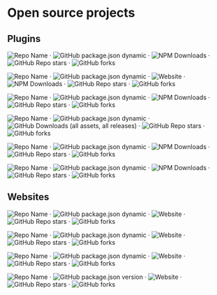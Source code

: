 # Open source projects

## Plugins

![Repo Name](https://img.shields.io/badge/code--inspector--plugin-blue?logo=webpack&link=https%3A%2F%2Fgithub.com%2Fshowlotus%2Fcode-inspector-plugin) · ![GitHub package.json dynamic](https://img.shields.io/github/package-json/version/showlotus/code-inspector-plugin)
· ![NPM Downloads](https://img.shields.io/npm/dt/@showlotus/code-inspector-plugin) · ![GitHub Repo stars](https://img.shields.io/github/stars/showlotus/code-inspector-plugin) · ![GitHub forks](https://img.shields.io/github/forks/showlotus/code-inspector-plugin)

![Repo Name](https://img.shields.io/badge/babel--plugin--jsx-blue?logo=babel&link=https%3A%2F%2Fgithub.com%2Fshowlotus%2Fbabel-plugin-jsx) · ![GitHub package.json dynamic](https://img.shields.io/github/package-json/version/showlotus/babel-plugin-jsx) · ![Website](https://img.shields.io/website?url=https%3A%2F%2Fshowlotus.github.io%2Fbabel-plugin-jsx%2Fwebsite%2F&up_message=online&link=https%3A%2F%2Fshowlotus.github.io%2Fbabel-plugin-jsx%2Fwebsite%2F)
· ![NPM Downloads](https://img.shields.io/npm/dt/@showlotus/babel-plugin-jsx) · ![GitHub Repo stars](https://img.shields.io/github/stars/showlotus/babel-plugin-jsx) · ![GitHub forks](https://img.shields.io/github/forks/showlotus/babel-plugin-jsx)

![Repo Name](https://img.shields.io/badge/prettier--plugin--kebab--to--camel-blue?logo=prettier&link=https%3A%2F%2Fgithub.com%2Fshowlotus%2Fprettier-plugin-kebab-to-camel) · ![GitHub package.json dynamic](https://img.shields.io/github/package-json/version/showlotus/prettier-plugin-kebab-to-camel) · ![NPM Downloads](https://img.shields.io/npm/dt/@showlotus/prettier-plugin-kebab-to-camel) · ![GitHub Repo stars](https://img.shields.io/github/stars/showlotus/prettier-plugin-kebab-to-camel) · ![GitHub forks](https://img.shields.io/github/forks/showlotus/prettier-plugin-kebab-to-camel)

![Repo Name](https://img.shields.io/badge/Turboui--i18n-blue?logo=visualstudiocode&link=https%3A%2F%2Fgithub.com%2Fshowlotus%2FTurboui-i18n) · ![GitHub package.json dynamic](https://img.shields.io/github/package-json/version/showlotus/Turboui-i18n) · ![GitHub Downloads (all assets, all releases)](https://img.shields.io/github/downloads/showlotus/Turboui-i18n/total) · ![GitHub Repo stars](https://img.shields.io/github/stars/showlotus/Turboui-i18n) · ![GitHub forks](https://img.shields.io/github/forks/showlotus/Turboui-i18n)

![Repo Name](https://img.shields.io/badge/vue--mixins--loader-blue?logo=webpack&link=https%3A%2F%2Fgithub.com%2Fshowlotus%2Fvue-mixins-loader) · ![GitHub package.json dynamic](https://img.shields.io/github/package-json/version/showlotus/vue-mixins-loader) · ![NPM Downloads](https://img.shields.io/npm/dt/vue-mixins-loader) · ![GitHub Repo stars](https://img.shields.io/github/stars/showlotus/vue-mixins-loader) · ![GitHub forks](https://img.shields.io/github/forks/showlotus/vue-mixins-loader)

![Repo Name](https://img.shields.io/badge/ivu--extends-blue?logo=vuedotjs&link=https%3A%2F%2Fgithub.com%2Fshowlotus%2Fivu-extends) · ![GitHub package.json dynamic](https://img.shields.io/github/package-json/version/showlotus/ivu-extends) · ![NPM Downloads](https://img.shields.io/npm/dt/ivu-extends) · ![GitHub Repo stars](https://img.shields.io/github/stars/showlotus/ivu-extends) · ![GitHub forks](https://img.shields.io/github/forks/showlotus/ivu-extends)

## Websites

![Repo Name](https://img.shields.io/badge/DouDiZhu--Register-blue?logo=typescript&logoColor=white&link=https%3A%2F%2Fgithub.com%2Fshowlotus%2FDouDiZhu-Register) · ![GitHub package.json dynamic](https://img.shields.io/github/package-json/version/showlotus/DouDiZhu-Register) · ![Website](https://img.shields.io/website?url=https%3A%2F%2Fshowlotus.github.io%2FDouDiZhu-Register%2Fwebsite%2F&up_message=online&link=https%3A%2F%2Fshowlotus.github.io%2FDouDiZhu-Register%2Fwebsite%2F)
· ![GitHub Repo stars](https://img.shields.io/github/stars/showlotus/DouDiZhu-Register) · ![GitHub forks](https://img.shields.io/github/forks/showlotus/DouDiZhu-Register)

![Repo Name](https://img.shields.io/badge/vue--sfc--playground-blue?logo=vuedotjs&link=https%3A%2F%2Fgithub.com%2Fshowlotus%2Fvue-sfc-playground) · ![GitHub package.json dynamic](https://img.shields.io/github/package-json/version/showlotus/vue-sfc-playground) · ![Website](https://img.shields.io/website?url=https%3A%2F%2Fshowlotus.github.io%2Fvue-sfc-playground%2Fwebsite%2F&up_message=online&link=https%3A%2F%2Fshowlotus.github.io%2Fvue-sfc-playground%2Fwebsite%2F)
· ![GitHub Repo stars](https://img.shields.io/github/stars/showlotus/vue-sfc-playground) · ![GitHub forks](https://img.shields.io/github/forks/showlotus/vue-sfc-playground)

![Repo Name](https://img.shields.io/badge/wordcloud--online-blue?logo=react&link=https%3A%2F%2Fgithub.com%2Fshowlotus%2Fwordcloud-online) · ![GitHub package.json dynamic](https://img.shields.io/github/package-json/version/showlotus/wordcloud-online) · ![Website](https://img.shields.io/website?url=https%3A%2F%2Fshowlotus.github.io%2Fwordcloud-online%2Fwebsite%2F&up_message=online&link=https%3A%2F%2Fshowlotus.github.io%2Fwordcloud-online%2Fwebsite%2F)
· ![GitHub Repo stars](https://img.shields.io/github/stars/showlotus/wordcloud-online) · ![GitHub forks](https://img.shields.io/github/forks/showlotus/wordcloud-online)

![Repo Name](https://img.shields.io/badge/astexplorer-blue?logo=react&link=https%3A%2F%2Fgithub.com%2Fshowlotus%2Fastexplorer) · ![GitHub package.json version](https://img.shields.io/github/package-json/v/showlotus/astexplorer?filename=website%2Fpackage.json)
· ![Website](https://img.shields.io/website?url=https%3A%2F%2Fshowlotus.github.io%2Fastexplorer%2Fout%2F&up_message=online&link=https%3A%2F%2Fshowlotus.github.io%2Fastexplorer%2Fout%2F)
· ![GitHub Repo stars](https://img.shields.io/github/stars/showlotus/astexplorer) · ![GitHub forks](https://img.shields.io/github/forks/showlotus/astexplorer)

<!--
  - 制作徽标：https://shields.io/badges
  - 查看 Github 仓库 Stars 数：https://shields.io/badges/git-hub-repo-stars
  - 查看 Github 仓库 Forks 数：https://shields.io/badges/git-hub-forks
  - 查看 Github 仓库某个分支 package.json 版本号：https://shields.io/badges/git-hub-package-json-version-branch
  - 查看 Github 仓库 package.json 版本号：https://shields.io/badges/git-hub-package-json-dynamic
  - 查看 Github 仓库子文件夹 package.json 版本号：https://shields.io/badges/git-hub-package-json-version
  - 查看 Github 仓库许可：https://shields.io/badges/git-hub-license
  - 查看 Github 仓库首选语言：https://shields.io/badges/git-hub-top-language
  - 查看 Github 仓库 Release 下载数：https://shields.io/badges/git-hub-downloads-all-assets-all-releases
  - 查看 npm 下载量：https://shields.io/badges/npm-downloads
 -->
